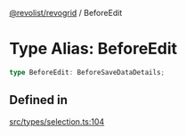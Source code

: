 [@revolist/revogrid](README.md) / BeforeEdit

# Type Alias: BeforeEdit

```ts
type BeforeEdit: BeforeSaveDataDetails;
```

## Defined in

[src/types/selection.ts:104](https://github.com/revolist/revogrid/blob/7441a116e7c14801fe05f009e2206ea7b70630f5/src/types/selection.ts#L104)
